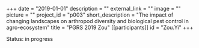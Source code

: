 +++
date = "2019-01-01"
description = ""
external_link = ""
image = ""
picture = ""
project_id = "p003"
short_description = "The impact of changing landscapes on arthropod diversity and biological pest control in agro-ecosystem"
title = "PGRS 2019 Zou"
[[participants]]
    id = "Zou.Yi"
+++

Status: in progress

